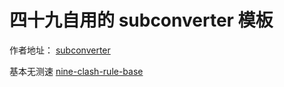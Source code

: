 # 四十九自用的 subconverter 模板

作者地址： [subconverter](https://github.com/tindy2013/subconverter)

基本无测速 [nine-clash-rule-base](./config/nine-clash-rule-base.ini)
